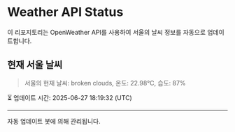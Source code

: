 
# Weather API Status

이 리포지토리는 OpenWeather API를 사용하여 서울의 날씨 정보를 자동으로 업데이트합니다.

## 현재 서울 날씨
> 서울의 현재 날씨: broken clouds, 온도: 22.98°C, 습도: 87%

⏳ 업데이트 시간: 2025-06-27 18:19:32 (UTC)

---
자동 업데이트 봇에 의해 관리됩니다.
